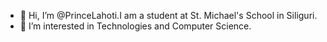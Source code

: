 - 👋 Hi, I’m @PrinceLahoti.I am a student at St. Michael's School in Siliguri.
- 👀 I’m interested in Technologies and Computer Science.

<!---
PrinceLahoti/PrinceLahoti is a ✨ special ✨ repository because its `README.md` (this file) appears on your GitHub profile.
You can click the Preview link to take a look at your changes.
--->
